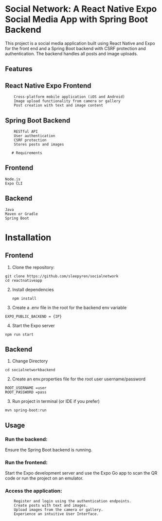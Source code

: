 # Social Network: A React Native Expo Social Media App with Spring Boot Backend

This project is a social media application built using React Native and Expo for the front end and a Spring Boot backend with CSRF protection and authentication. The backend handles all posts and image uploads.


## Features

## React Native Expo Frontend
        Cross-platform mobile application (iOS and Android)
        Image upload functionality from camera or gallery
        Post creation with text and image content

## Spring Boot Backend
        RESTful API
        User authentication
        CSRF protection
        Stores posts and images

       # Requirements
## Frontend

    Node.js
    Expo CLI

## Backend

    Java
    Maven or Gradle
    Spring Boot

# Installation
## Frontend

1.    Clone the repository:
    
```
git clone https://github.com/sleepyren/socialnetwork
cd reactnativeapp
```
    
2. Install dependencies
    ```
    npm install
    ```
3. Create a .env file in the root for the backend env variable
```
EXPO_PUBLIC_BACKEND = {IP}
```

4. Start the Expo server
```
npm run start
```

## Backend

1. Change Directory
```
cd socialnetworkbackend
```

2. Create an env.properties file for the root user username/password

```
ROOT_USERNAME =user
ROOT_PASSWORD =pass
```

3. Run project in terminal (or IDE if you prefer)

```
mvn spring-boot:run
```

## Usage

### Run the backend:
Ensure the Spring Boot backend is running.

###    Run the frontend:
Start the Expo development server and use the Expo Go app to scan the QR
code or run the project on an emulator.

### Access the application:
        Register and login using the authentication endpoints.
        Create posts with text and images.
        Upload images from the camera or gallery.
        Experience an intuitive User Interface.



